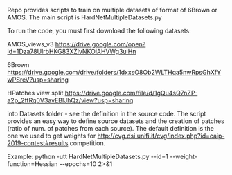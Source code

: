 Repo provides scripts to train on multiple datasets of format of 6Brown or AMOS. The main script is HardNetMultipleDatasets.py

To run the code, you must first download the following datasets:

AMOS_views_v3 https://drive.google.com/open?id=1Dza78UlrbHKG83XZlvNKOiAHVWg3uiHn

6Brown https://drive.google.com/drive/folders/1dxxsO8Ob2WLTHqa5nwRpsGhXfYwPSreV?usp=sharing

HPatches view split https://drive.google.com/file/d/1gQu4sQ7nZP-a2p_2ffRq0V3avEBlJhQz/view?usp=sharing

into Datasets folder - see the definition in the source code. The script provides an easy way to define source datasets and the creation of patches (ratio of num. of patches from each source). The default definition is the one we used to get weights for http://cvg.dsi.unifi.it/cvg/index.php?id=caip-2019-contest#results competition.

Example:
python -utt HardNetMultipleDatasets.py --id=1 --weight-function=Hessian --epochs=10 2>&1


